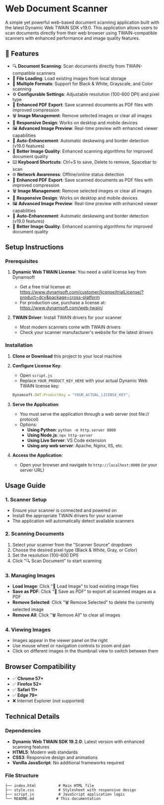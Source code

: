 # Web Document Scanner

A simple yet powerful web-based document scanning application built with the latest Dynamic Web TWAIN SDK v19.0. This application allows users to scan documents directly from their web browser using TWAIN-compatible scanners with enhanced performance and image quality features.

## 🌟 Features

- 🔍 **Document Scanning**: Scan documents directly from TWAIN-compatible scanners
- 📁 **File Loading**: Load existing images from local storage
- 🎨 **Multiple Formats**: Support for Black & White, Grayscale, and Color scanning
- ⚙️ **Configurable Settings**: Adjustable resolution (100-600 DPI) and pixel type
- 💾 **Enhanced PDF Export**: Save scanned documents as PDF files with improved compression
- 🗑️ **Image Management**: Remove selected images or clear all images
- 📱 **Responsive Design**: Works on desktop and mobile devices
- 🖼️ **Advanced Image Preview**: Real-time preview with enhanced viewer capabilities
- 🔧 **Auto-Enhancement**: Automatic deskewing and border detection (v19.0 features)
- 📄 **Better Image Quality**: Enhanced scanning algorithms for improved document quality
- ⌨️ **Keyboard Shortcuts**: Ctrl+S to save, Delete to remove, Spacebar to scan
- 🌐 **Network Awareness**: Offline/online status detection
- 💾 **Enhanced PDF Export**: Save scanned documents as PDF files with improved compression
- 🗑️ **Image Management**: Remove selected images or clear all images
- 📱 **Responsive Design**: Works on desktop and mobile devices
- 🖼️ **Advanced Image Preview**: Real-time preview with enhanced viewer capabilities
- 🔧 **Auto-Enhancement**: Automatic deskewing and border detection (v19.0 features)
- 📄 **Better Image Quality**: Enhanced scanning algorithms for improved document quality

## Setup Instructions

### Prerequisites

1. **Dynamic Web TWAIN License**: You need a valid license key from Dynamsoft
   - Get a free trial license at: https://www.dynamsoft.com/customer/license/trialLicense/?product=dcv&package=cross-platform
   - For production use, purchase a license at: https://www.dynamsoft.com/web-twain/

2. **TWAIN Driver**: Install TWAIN drivers for your scanner
   - Most modern scanners come with TWAIN drivers
   - Check your scanner manufacturer's website for the latest drivers

### Installation

1. **Clone or Download** this project to your local machine

2. **Configure License Key**:
   - Open `script.js`
   - Replace `YOUR_PRODUCT_KEY_HERE` with your actual Dynamic Web TWAIN license key:
   ```javascript
   Dynamsoft.DWT.ProductKey = "YOUR_ACTUAL_LICENSE_KEY";
   ```

3. **Serve the Application**:
   - You must serve the application through a web server (not file:// protocol)
   - Options:
     - **Using Python**: `python -m http.server 8000`
     - **Using Node.js**: `npx http-server`
     - **Using Live Server**: VS Code extension
     - **Using any web server**: Apache, Nginx, IIS, etc.

4. **Access the Application**:
   - Open your browser and navigate to `http://localhost:8000` (or your server URL)

## Usage Guide

### 1. Scanner Setup
- Ensure your scanner is connected and powered on
- Install the appropriate TWAIN drivers for your scanner
- The application will automatically detect available scanners

### 2. Scanning Documents
1. Select your scanner from the "Scanner Source" dropdown
2. Choose the desired pixel type (Black & White, Gray, or Color)
3. Set the resolution (100-600 DPI)
4. Click "🔍 Scan Document" to start scanning

### 3. Managing Images
- **Load Image**: Click "📁 Load Image" to load existing image files
- **Save as PDF**: Click "💾 Save as PDF" to export all scanned images as a PDF
- **Remove Selected**: Click "🗑️ Remove Selected" to delete the currently selected image
- **Remove All**: Click "🗑️ Remove All" to clear all images

### 4. Viewing Images
- Images appear in the viewer panel on the right
- Use mouse wheel or navigation controls to zoom and pan
- Click on different images in the thumbnail view to switch between them

## Browser Compatibility

- ✅ **Chrome 57+**
- ✅ **Firefox 52+**
- ✅ **Safari 11+**
- ✅ **Edge 79+**
- ❌ Internet Explorer (not supported)

## Technical Details

### Dependencies
- **Dynamic Web TWAIN SDK 19.2.0**: Latest version with enhanced scanning features
- **HTML5**: Modern web standards
- **CSS3**: Responsive design and animations
- **Vanilla JavaScript**: No additional frameworks required

### File Structure
```
├── index.html          # Main HTML file
├── style.css           # Stylesheet with responsive design
├── script.js           # JavaScript application logic
└── README.md          # This documentation
```
